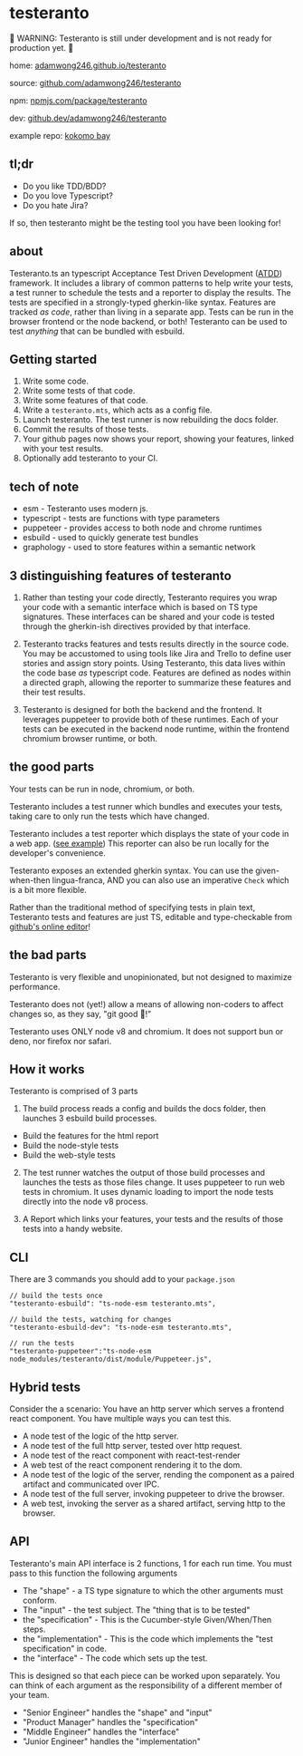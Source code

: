 # testeranto

🚧 WARNING: Testeranto is still under development and is not ready for production yet. 🚧

home: [adamwong246.github.io/testeranto](https://adamwong246.github.io/testeranto/)

source: [github.com/adamwong246/testeranto](https://github.com/adamwong246/testeranto)

npm: [npmjs.com/package/testeranto](https://www.npmjs.com/package/testeranto)

dev: [github.dev/adamwong246/testeranto](https://github.dev/adamwong246/testeranto)

example repo: [kokomo bay](https://github.com/ChromaPDX/kokomoBay)

## tl;dr

- Do you like TDD/BDD?
- Do you love Typescript?
- Do you hate Jira?

If so, then testeranto might be the testing tool you have been looking for!

## about

Testeranto.ts an typescript Acceptance Test Driven Development ([ATDD](https://en.wikipedia.org/wiki/Acceptance_test-driven_development)) framework. It includes a library of common patterns to help write your tests, a test runner to schedule the tests and a reporter to display the results. The tests are specified in a strongly-typed gherkin-like syntax. Features are tracked _as code_, rather than living in a separate app. Tests can be run in the browser frontend or the node backend, or both! Testeranto can be used to test _anything_ that can be bundled with esbuild.

## Getting started

1. Write some code.
2. Write some tests of that code.
3. Write some features of that code.
4. Write a `testeranto.mts`, which acts as a config file.
5. Launch testeranto. The test runner is now rebuilding the docs folder.
6. Commit the results of those tests.
7. Your github pages now shows your report, showing your features, linked with your test results.
8. Optionally add testeranto to your CI.

## tech of note

- esm - Testeranto uses modern js.
- typescript - tests are functions with type parameters
- puppeteer - provides access to both node and chrome runtimes
- esbuild - used to quickly generate test bundles
- graphology - used to store features within a semantic network

## 3 distinguishing features of testeranto

1. Rather than testing your code directly, Testeranto requires you wrap your code with a semantic interface which is based on TS type signatures. These interfaces can be shared and your code is tested through the gherkin-ish directives provided by that interface.

2. Testeranto tracks features and tests results directly in the source code. You may be accustomed to using tools like Jira and Trello to define user stories and assign story points. Using Testeranto, this data lives within the code base _as_ typescript code. Features are defined as nodes within a directed graph, allowing the reporter to summarize these features and their test results.

3. Testeranto is designed for both the backend and the frontend. It leverages puppeteer to provide both of these runtimes. Each of your tests can be executed in the backend node runtime, within the frontend chromium browser runtime, or both.

## the good parts

Your tests can be run in node, chromium, or both.

Testeranto includes a test runner which bundles and executes your tests, taking care to only run the tests which have changed.

Testeranto includes a test reporter which displays the state of your code in a web app. ([see example](https://chromapdx.github.io/kokomoBay/report.html)) This reporter can also be run locally for the developer's convenience.

Testeranto exposes an extended gherkin syntax. You can use the given-when-then lingua-franca, AND you can also use an imperative `Check` which is a bit more flexible.

Rather than the traditional method of specifying tests in plain text, Testeranto tests and features are just TS, editable and type-checkable from [github's online editor](https://github.dev/ChromaPDX/kokomoBay)!

## the bad parts

Testeranto is very flexible and unopinionated, but not designed to maximize performance.

Testeranto does not (yet!) allow a means of allowing non-coders to affect changes so, as they say, "git good 💪!"

Testeranto uses ONLY node v8 and chromium. It does not support bun or deno, nor firefox nor safari.

## How it works

Testeranto is comprised of 3 parts

1. The build process reads a config and builds the docs folder, then launches 3 esbuild build processes.

- Build the features for the html report
- Build the node-style tests
- Build the web-style tests

2. The test runner watches the output of those build processes and launches the tests as those files change. It uses puppeteer to run web tests in chromium. It uses dynamic loading to import the node tests directly into the node v8 process.

3. A Report which links your features, your tests and the results of those tests into a handy website.

## CLI

There are 3 commands you should add to your `package.json`

```
// build the tests once
"testeranto-esbuild": "ts-node-esm testeranto.mts",

// build the tests, watching for changes
"testeranto-esbuild-dev": "ts-node-esm testeranto.mts",

// run the tests
"testeranto-puppeteer":"ts-node-esm node_modules/testeranto/dist/module/Puppeteer.js",
```

## Hybrid tests

Consider the a scenario: You have an http server which serves a frontend react component. You have multiple ways you can test this.

- A node test of the logic of the http server.
- A node test of the full http server, tested over http request.
- A node test of the react component with react-test-render
- A web test of the react component rendering it to the dom.
- A node test of the logic of the server, rending the component as a paired artifact and communicated over IPC.
- A node test of the full server, invoking puppeteer to drive the browser.
- A web test, invoking the server as a shared artifact, serving http to the browser.

## API

Testeranto's main API interface is 2 functions, 1 for each run time. You must pass to this function the following arguments

- The "shape" - a TS type signature to which the other arguments must conform.
- The "input" - the test subject. The "thing that is to be tested"
- the "specification" - This is the Cucumber-style Given/When/Then steps.
- the "implementation" - This is the code which implements the "test specification" in code.
- the "interface" - The code which sets up the test.

This is designed so that each piece can be worked upon separately. You can think of each argument as the responsibility of a different member of your team.

- "Senior Engineer" handles the "shape" and "input"
- "Product Manager" handles the "specification"
- "Middle Engineer" handles the "interface"
- "Junior Engineer" handles the "implementation"
